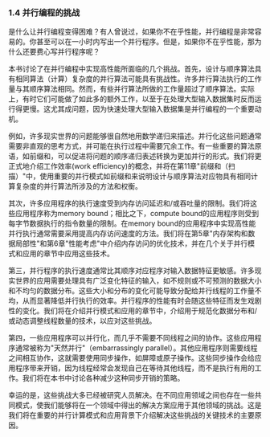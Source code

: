 ### 1.4 并行编程的挑战

是什么让并行编程变得困难？有人曾说过，如果你不在乎性能，并行编程是非常容易的。你甚至可以在一小时内写出一个并行程序。但是，如果你不在乎性能，那为什么还要费心写并行程序呢？

本书讨论了在并行编程中实现高性能所面临的几个挑战。首先，设计与顺序算法具有相同算法（计算）复杂度的并行算法可能具有挑战性。许多并行算法执行的工作量与其顺序算法相同。然而，有些并行算法所做的工作量超过了顺序算法。实际上，有时它们可能做了如此多的额外工作，以至于在处理大型输入数据集时反而运行得更慢。这尤其成问题，因为快速处理大型输入数据集是并行编程的一个重要动机。

例如，许多现实世界的问题能够很自然地用数学递归来描述。并行化这些问题通常需要非直观的思考方式，并可能在执行过程中需要冗余工作。有一些重要的算法原语，如前缀和，可以促进将问题的顺序递归表述转换为更加并行的形式。我们将更正式地介绍工作效率(work efficiency)的概念，并将在第11章"前缀和（扫描）"中，使用重要的并行模式如前缀和来说明设计与顺序算法对应物具有相同计算复杂度的并行算法所涉及的方法和权衡。

其次，许多应用程序的执行速度受到内存访问延迟和/或吞吐量的限制。我们将这些应用程序称为memory bound；相比之下，compute bound的应用程序则受到每字节数据执行的指令数量的限制。在memory bound的应用程序中实现高性能并行执行通常需要采用提高内存访问速度的方法。我们将在第5章"内存架构和数据局部性"和第6章"性能考虑"中介绍内存访问的优化技术，并在几个关于并行模式和应用的章节中应用这些技术。

第三，并行程序的执行速度通常比其顺序对应程序对输入数据特征更敏感。许多现实世界的应用需要处理具有广泛变化特征的输入，如不规则或不可预测的数据大小和不均匀的数据分布。这些大小和分布的变化可能导致分配给并行线程的工作量不均，从而显著降低并行执行的效率。并行程序的性能有时会随这些特征而发生戏剧性的变化。我们将在介绍并行模式和应用的章节中，介绍用于规范化数据分布和/或动态调整线程数量的技术，以应对这些挑战。

第四，一些应用程序可以并行化，而几乎不需要不同线程之间的协作。这些应用程序通常被称为"天然并行"（embarrassingly parallel）。其他应用程序则需要线程之间相互协作，这就需要使用同步操作，如屏障或原子操作。这些同步操作会给应用程序带来开销，因为线程经常会发现自己在等待其他线程，而不是执行有用的工作。我们将在本书中讨论各种减少这种同步开销的策略。

幸运的是，这些挑战大多已经被研究人员解决。在不同应用领域之间也存在一些共同模式，使我们能够将在一个领域中得出的解决方案应用于其他领域的挑战。这是我们将在重要的并行计算模式和应用背景下介绍解决这些挑战的关键技术的主要原因。